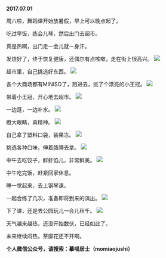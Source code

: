 
          
**2017.07.01**

周六啦，舞蹈课开始放暑假，早上可以晚点起了。

吃过早饭，练会儿琴，然后出门去超市。

真是热啊，出门走一会儿就一身汗。

发烧好了，终于恢复健康，还偶尔有点咳嗽，走在街上很高兴。
![](https://pic2.zhimg.com/v2-5fc67a3f7f08cfd1246e541571eac40f.jpg)


超市里，自己挑选好东西。
![](https://pic3.zhimg.com/v2-0e4e51022222c94edb3194851e1dc56b.jpg)


各个大商场都有MINISO了，跑进去，挑了个漂亮的小王冠。
![](https://pic3.zhimg.com/v2-482a19ca33cad51edc610908b6dec0be.jpg)


带着小王冠，开心地去超市。
![](https://pic4.zhimg.com/v2-ae86dd09a37b925f3af9e084cead5b36.jpg)


一边逛，一边补水。
![](https://pic2.zhimg.com/v2-bc7c2c967844d73ac47707fa3804f0af.jpg)


瞪大眼睛，真精神。
![](https://pic4.zhimg.com/v2-c74398ab9cc0033f2dc2c54d9288530e.jpg)


自己拿了塑料口袋，装果冻。
![](https://pic3.zhimg.com/v2-a07a37854d6e8d03b16c372ed0da0446.jpg)


挑选各种口味，伸着胳膊去拿。
![](https://pic3.zhimg.com/v2-a21bb6f14c1e25657ed68287cc2dbd81.jpg)


中午去吃饺子，鲜虾馅儿，非常鲜美。
![](https://pic2.zhimg.com/v2-ffcc3b9d3ff9fa2b94e5fb2095268c03.jpg)


中午吃完饭，赶紧回家休息。

睡一觉起来，去上钢琴课。

一起合练了几次，准备即将到来的演出。
![](https://pic4.zhimg.com/v2-8a668f42f81cb261abe3deed2479eeab.jpg)


下了课，还是去公园玩儿一会儿秋千。
![](https://pic2.zhimg.com/v2-40b24dad954809d3e2c08c2beab371c6.jpg)


天气越来越热，还没开始数伏，已经如此了。

未来继续闷热，荼靡花还不开啊。


**个人微信公众号，请搜索：摹喵居士（momiaojushi）**

        